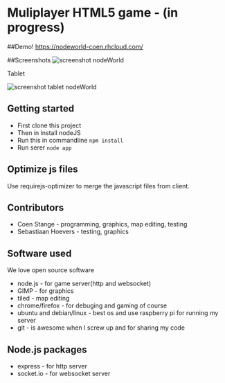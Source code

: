 # Muliplayer HTML5 game - (in progress)
##Demo! https://nodeworld-coen.rhcloud.com/

##Screenshots
![screenshot nodeWorld](https://raw.github.com/coens97/nodeWorld/master/screenshot1.png)

Tablet

![screenshot tablet nodeWorld](https://raw.github.com/coens97/nodeWorld/master/screenshot2.png)

## Getting started
* First clone this project
* Then in install nodeJS
* Run this in commandline `npm install`
* Run serer `node app`

## Optimize js files
Use requirejs-optimizer to merge the javascript files from client.

## Contributors
* Coen Stange - programming, graphics, map editing, testing
* Sebastiaan Hoevers - testing, graphics

## Software used
We love open source software
* node.js - for game server(http and websocket)
* GIMP - for graphics
* tiled - map editing
* chrome/firefox - for debuging and gaming of course
* ubuntu and debian/linux - best os and use raspberry pi for running my server 
* git - is awesome when I screw up and for sharing my code

## Node.js packages
* express - for http server
* socket.io - for websocket server
